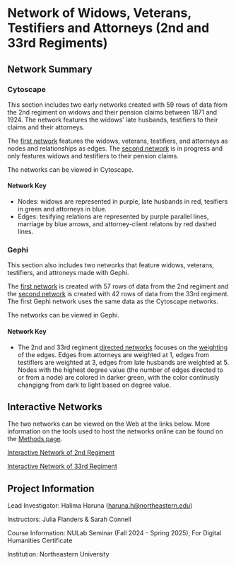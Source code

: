 # Network of Widows, Veterans, Testifiers and Attorneys (2nd and 33rd Regiments)

## Network Summary

### Cytoscape

This section includes two early networks created with 59 rows of data from the 2nd regiment on widows and their pension claims between 1871 and 1924. The network features the widows' late husbands, testifiers to their claims and their attorneys.

The [first network](https://github.com/hharuna/usct-widows/blob/main/3.%20Networks/1.%20Widows%2C%20Veterans%2C%20Testifiers%20and%20Attorneys.cys) features the widows, veterans, testifiers, and attorneys as nodes and relationships as edges. The [second network](https://github.com/hharuna/usct-widows/blob/main/3.%20Networks/2.%20Testifiers%20and%20Attorneys.cys) is in progress and only features widows and testifiers to their pension claims.

The networks can be viewed in Cytoscape.

#### Network Key
- Nodes: widows are represented in purple, late husbands in red, tesifiers in green and attorneys in blue.
- Edges: tesifying relations are represented by purple parallel lines, marriage by blue arrows, and attorney-client relatons by red dashed lines.

### Gephi

This section also includes two networks that feature widows, veterans, testifiers, and attroneys made with Gephi. 

The [first network](https://github.com/hharuna/usct-widows/blob/main/3.%20Networks/usct-widows-2nd-regiment.gephi) is created with 57 rows of data from the 2nd regiment and the [second network](https://github.com/hharuna/usct-widows/blob/main/3.%20Networks/usct-widows-33rd-regiment.gephi) is created with 42 rows of data from the 33rd regiment. The first Gephi network uses the same data as the Cytoscape networks.

The networks can be viewed in Gephi.

#### Network Key
- The 2nd and 33rd regiment [directed networks](https://mathinsight.org/definition/directed_graph) focuses on the [weighting](https://www.sciencedirect.com/topics/computer-science/weighted-graph) of the edges. Edges from attorneys are weighted at 1, edges from testifiers are weighted at 3, edges from late husbands are weighted at 5. Nodes with the highest degree value (the number of edges directed to or from a node) are colored in darker green, with the color continusly changigng from dark to light based on degree value.

## Interactive Networks

The two networks can be viewed on the Web at the links below. More information on the tools used to host the networks online can be found on the [Methods page](https://github.com/hharuna/usct-widows/tree/main/1.%20Methods).

[Interactive Network of 2nd Regiment](https://hharuna.github.io/interactivegraphs/network/#)

[Interactive Network of 33rd Regiment](https://hharuna.github.io/interactivegraphs2/network/)

## Project  Information
Lead Investigator: Halima Haruna (haruna.h@northeastern.edu)

Instructors: Julia Flanders & Sarah Connell

Course Information: NULab Seminar (Fall 2024 - Spring 2025), For Digital Humanities Certificate

Institution: Northeastern University
